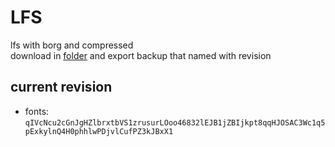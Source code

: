 # LFS

lfs with borg and compressed\
download in [folder](https://miniof.misile.xyz/browser/noa/lfs/) and export backup that named with revision

## current revision

- fonts: `qIVcNcu2cGnJgHZlbrxtbVS1zrusurLOoo46832lEJB1jZBIjkpt8qqHJOSAC3Wc1q5pExkylnQ4H0phhlwPDjvlCufPZ3kJBxX1`

